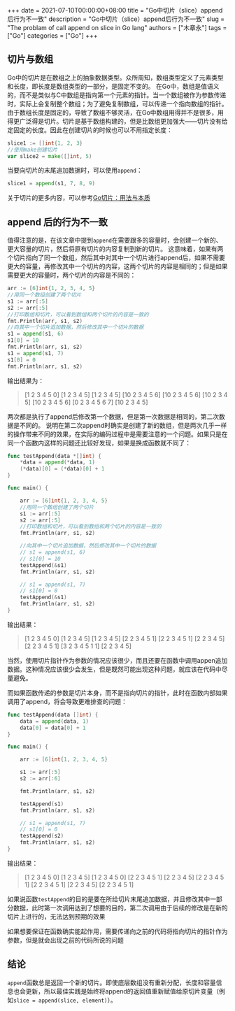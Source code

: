 +++ 
date = 2021-07-10T00:00:00+08:00
title = "Go中切片（slice）append后行为不一致"
description = "Go中切片（slice）append后行为不一致"
slug = "The problam of call append on slice in Go lang"
authors = ["木章永"]
tags = ["Go"]
categories = ["Go"]
+++

## 切片与数组
Go中的切片是在数组之上的抽象数据类型。众所周知，数组类型定义了元素类型和长度，即长度是数组类型的一部分，是固定不变的。
在Go中，数组是值语义的，而不是类似与C中数组是指向第一个元素的指针。当一个数组被作为参数传递时，实际上会复制整个数组；为了避免复制数组，可以传递一个指向数组的指针。
由于数组长度是固定的，导致了数组不够灵活，在Go中数组用得并不是很多，用得更广泛得是切片。切片是基于数组构建的，但是比数组更加强大——切片没有给定固定的长度。因此在创建切片的时候也可以不用指定长度：
```Go
slice1 := []int{1, 2, 3}
//使用make创建切片
var slice2 = make([]int, 5)
```
当要向切片的末尾追加数据时，可以使用`append`：
```Go
slice1 = append(s1, 7, 8, 9)
```
关于切片的更多内容，可以参考[Go切片：用法与本质](https://blog.go-zh.org/go-slices-usage-and-internals)

## append 后的行为不一致
值得注意的是，在该文章中提到`append`在需要跟多的容量时，会创建一个新的、更大容量的切片，然后将原有切片的内容复制到新的切片。
这意味着，如果有两个切片指向了同一个数组，然后其中对其中一个切片进行append后，如果不需要更大的容量，再修改其中一个切片的内容，这两个切片的内容是相同的；但是如果需要更大的容量时，两个切片的内容是不同的：
```Go   
arr := [6]int{1, 2, 3, 4, 5}
//用同一个数组创建了两个切片
s1 := arr[:5]
s2 := arr[:5]
//打印数组和切片，可以看到数组和两个切片的内容是一致的
fmt.Println(arr, s1, s2)
//向其中一个切片追加数据，然后修改其中一个切片的数据
s1 = append(s1, 6)
s1[0] = 10
fmt.Println(arr, s1, s2)
s1 = append(s1, 7)
s1[0] = 0
fmt.Println(arr, s1, s2)
```
输出结果为：
> [1 2 3 4 5 0] [1 2 3 4 5] [1 2 3 4 5]
> [10 2 3 4 5 6] [10 2 3 4 5 6] [10 2 3 4 5]
> [10 2 3 4 5 6] [0 2 3 4 5 6 7] [10 2 3 4 5]

两次都是执行了append后修改第一个数据，但是第一次数据是相同的，第二次数据是不同的。
说明在第二次append时确实是创建了新的数组，但是两次几乎一样的操作带来不同的效果，在实际的编码过程中是需要注意的一个问题。如果只是在同一个函数内这样的问题还比较好发现，如果是换成函数就不同了：
```Go
func testAppend(data *[]int) {
	*data = append(*data, 1)
	(*data)[0] = (*data)[0] + 1
}

func main() {

	arr := [6]int{1, 2, 3, 4, 5}
	//用同一个数组创建了两个切片
	s1 := arr[:5]
	s2 := arr[:5]
	//打印数组和切片，可以看到数组和两个切片的内容是一致的
	fmt.Println(arr, s1, s2)

	//向其中一个切片追加数据，然后修改其中一个切片的数据
	// s1 = append(s1, 6)
	// s1[0] = 10
	testAppend(&s1)
	fmt.Println(arr, s1, s2)

	// s1 = append(s1, 7)
	// s1[0] = 0
	testAppend(&s1)
	fmt.Println(arr, s1, s2)
}
```
输出结果：
>[1 2 3 4 5 0] [1 2 3 4 5] [1 2 3 4 5]
>[2 2 3 4 5 1] [2 2 3 4 5 1] [2 2 3 4 5]
>[2 2 3 4 5 1] [3 2 3 4 5 1 1] [2 2 3 4 5]

当然，使用切片指针作为参数的情况应该很少，而且还要在函数中调用appen追加数据。这种情况应该很少会发生，但是既然可能出现这种问题，就应该在代码中尽量避免。

而如果函数传递的参数是切片本身，而不是指向切片的指针，此时在函数内部如果调用了append，将会导致更难排查的问题：
```Go
func testAppend(data []int) {
	data = append(data, 1)
	data[0] = data[0] + 1
}

func main() {

	arr := [6]int{1, 2, 3, 4, 5}

	s1 := arr[:5]
	s2 := arr[:6]

	fmt.Println(arr, s1, s2)

	testAppend(s1)
	fmt.Println(arr, s1, s2)

	// s1 = append(s1, 7)
	// s1[0] = 0
	testAppend(s2)
	fmt.Println(arr, s1, s2)
}
```
输出结果：
>[1 2 3 4 5 0] [1 2 3 4 5] [1 2 3 4 5 0]
>[2 2 3 4 5 1] [2 2 3 4 5] [2 2 3 4 5 1]
>[2 2 3 4 5 1] [2 2 3 4 5] [2 2 3 4 5 1]

如果说函数`testAppend`的目的是要在所给切片末尾追加数据，并且修改其中一部分数据，此时第一次调用达到了想要的目的，第二次调用由于后续的修改是在新的切片上进行的，无法达到预期的效果

如果想要保证在函数确实能起作用，需要传递向之前的代码将指向切片的指针作为参数，但是就会出现之前的代码所说的问题

## 结论
`append`函数总是返回一个新的切片。即使底层数组没有重新分配，长度和容量信息也会更新，所以最佳实践是始终将append的返回值重新赋值给原切片变量（例如`slice = append(slice, element)`）。
